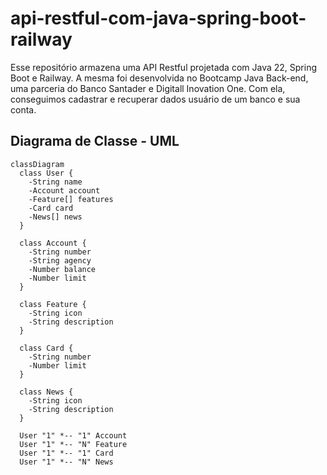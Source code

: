 # api-restful-com-java-spring-boot-railway
Esse repositório armazena uma API Restful projetada com Java 22, Spring Boot e Railway. A mesma foi desenvolvida no Bootcamp Java Back-end, uma parceria do Banco Santader e Digitall Inovation One. Com ela, conseguimos cadastrar e recuperar dados usuário de um banco e sua conta.

## Diagrama de Classe - UML
```mermaid
classDiagram
  class User {
    -String name
    -Account account
    -Feature[] features
    -Card card
    -News[] news
  }

  class Account {
    -String number
    -String agency
    -Number balance
    -Number limit
  }

  class Feature {
    -String icon
    -String description
  }

  class Card {
    -String number
    -Number limit
  }

  class News {
    -String icon
    -String description
  }

  User "1" *-- "1" Account
  User "1" *-- "N" Feature
  User "1" *-- "1" Card
  User "1" *-- "N" News
```
